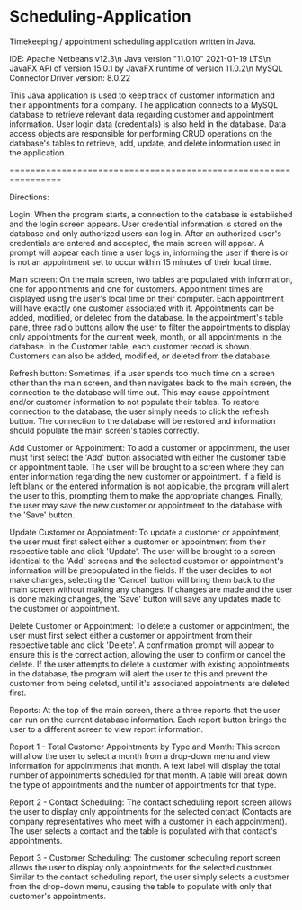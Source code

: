# Scheduling-Application
Timekeeping / appointment scheduling application written in Java.

IDE: Apache Netbeans v12.3\n
Java version "11.0.10" 2021-01-19 LTS\n
JavaFX API of version 15.0.1 by JavaFX runtime of version 11.0.2\n
MySQL Connector Driver version: 8.0.22

This Java application is used to keep track of customer information and their appointments for a company. The application connects to a MySQL database to retrieve relevant data regarding customer and appointment information. User login data (credentials) is also held in the database. Data access objects are responsible for performing CRUD operations on the database's tables to retrieve, add, update, and delete information used in the application.

================================================================

Directions: 

Login:
When the program starts, a connection to the database is established and the login screen appears. User credential information is stored on the database and only authorized users can log in. After an authorized user's credentials are entered and accepted, the main screen will appear. A prompt will appear each time a user logs in, informing the user if there is or is not an appointment set to occur within 15 minutes of their local time.

Main screen:
On the main screen, two tables are populated with information, one for appointments and one for customers. Appointment times are displayed using the user's local time on their 
computer. Each appointment will have exactly one customer associated with it. Appointments can be added, modified, or deleted from the database. In the appointment's table pane, three radio buttons allow the user to filter the appointments to display only appointments for the current week, month, or all appointments in the database. In the Customer table, each customer record is shown. Customers can also be added, modified, or deleted from the database.

Refresh button:
Sometimes, if a user spends too much time on a screen other than the main screen, and then navigates back to the main screen, the connection to the database will time out. This may cause appointment and/or customer information to not populate their tables. To restore connection to the database, the user simply needs to click the refresh button. The connection to the database will be restored and information should populate the main screen's tables correctly.

Add Customer or Appointment:
To add a customer or appointment, the user must first select the 'Add' button associated with either the customer table or appointment table. The user will be brought to a screen where they can enter information regarding the new customer or appointment. If a field is left blank or the entered information is not applicable, the program will alert the user to this, prompting them to make the appropriate changes. Finally, the user may save the new customer or appointment to the database with the 'Save' button.

Update Customer or Appointment:
To update a customer or appointment, the user must first select either a customer or appointment from their respective table and click 'Update'. The user will be brought to a screen identical to the 'Add' screens and the selected customer or appointment's information will be prepopulated in the fields. If the user decides to not make changes, selecting the 'Cancel' button will bring them back to the main screen without making any changes. If changes are made and the user is done making changes, the 'Save' button will save any updates made to the customer or appointment.

Delete Customer or Appointment:
To delete a customer or appointment, the user must first select either a customer or appointment from their respective table and click 'Delete'. A confirmation prompt will appear to ensure this is the correct action, allowing the user to confirm or cancel the delete. If the user attempts to delete a customer with existing appointments in the database, the program will alert the user to this and prevent the customer from being deleted, until it's associated appointments are deleted first.

Reports:
At the top of the main screen, there a three reports that the user can run on the current database information. Each report button brings the user to a different screen to view
report information.
	
Report 1 - Total Customer Appointments by Type and Month:
This screen will allow the user to select a month from a drop-down menu and view information for appointments that month. A text label will display the total number of appointments scheduled for that month. A table will break down the type of appointments and the number of appointments for that type.

Report 2 - Contact Scheduling:
The contact scheduling report screen allows the user to display only appointments for the selected contact (Contacts are company representatives who meet with a customer in each appointment). The user selects a contact and the table is populated with that contact's appointments.

Report 3 - Customer Scheduling:
The customer scheduling report screen allows the user to display only appointments for the selected customer. Similar to the contact scheduling report, the user simply selects a customer from the drop-down menu, causing the table to populate with only that customer's appointments.

